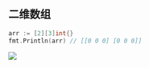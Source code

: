 ## 二维数组



```go
arr := [2][3]int{}
fmt.Println(arr) // [[0 0 0] [0 0 0]]

```

![](https://ws1.sinaimg.cn/large/006tNc79ly1g20x6h9hqdj315c0hw41z.jpg)

